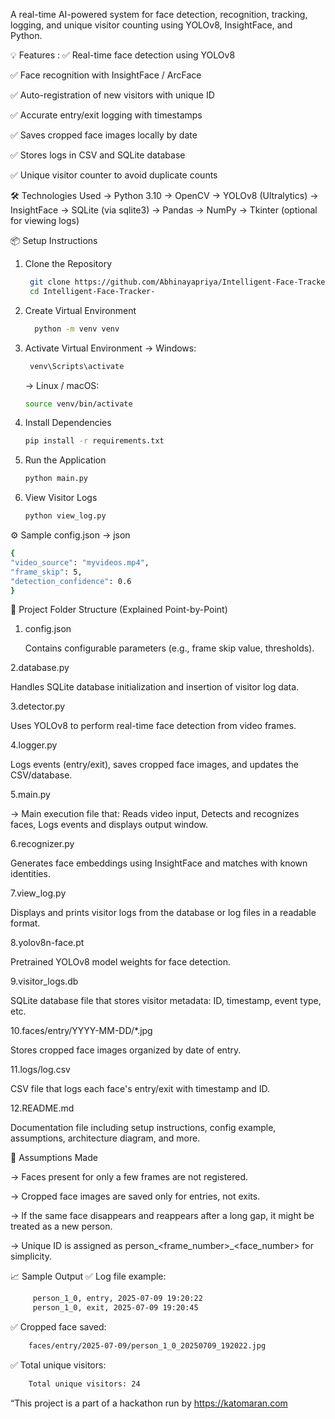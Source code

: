 A real-time AI-powered system for face detection, recognition, tracking, logging, and unique visitor counting using YOLOv8, InsightFace, and Python.

💡 Features : 
✅ Real-time face detection using YOLOv8

✅ Face recognition with InsightFace / ArcFace

✅ Auto-registration of new visitors with unique ID

✅ Accurate entry/exit logging with timestamps

✅ Saves cropped face images locally by date

✅ Stores logs in CSV and SQLite database

✅ Unique visitor counter to avoid duplicate counts

🛠️ Technologies Used
-> Python 3.10
-> OpenCV
-> YOLOv8 (Ultralytics)
-> InsightFace
-> SQLite (via sqlite3)
-> Pandas
-> NumPy
-> Tkinter (optional for viewing logs)


📦 Setup Instructions
1. Clone the Repository
    ```bash
     git clone https://github.com/Abhinayapriya/Intelligent-Face-Tracker-.git
     cd Intelligent-Face-Tracker-
    ```
   
2. Create Virtual Environment
   ```bash
     python -m venv venv
   ```
   
4. Activate Virtual Environment
   -> Windows:
   ```bash
    venv\Scripts\activate
   ```
   -> Linux / macOS:
   ```bash
   source venv/bin/activate
   ```
   
6. Install Dependencies
    ```bash
    pip install -r requirements.txt
    ```
   
8. Run the Application
    ```bash
   python main.py
   ```
    
10. View Visitor Logs
    ```bash
    python view_log.py
    ```

⚙️ Sample config.json 
  -> json
  ```bash
{
  "video_source": "myvideos.mp4",
  "frame_skip": 5,
  "detection_confidence": 0.6
}
```

📁 Project Folder Structure (Explained Point-by-Point)
1. config.json
   
   Contains configurable parameters (e.g., frame skip value, thresholds).
   
2.database.py

   Handles SQLite database initialization and insertion of visitor log data.
   
3.detector.py

   Uses YOLOv8 to perform real-time face detection from video frames.

4.logger.py

   Logs events (entry/exit), saves cropped face images, and updates the CSV/database.

5.main.py

   -> Main execution file that:
        Reads video input, 
        Detects and recognizes faces,
        Logs events and displays output window.

6.recognizer.py

   Generates face embeddings using InsightFace and matches with known identities.

7.view_log.py

   Displays and prints visitor logs from the database or log files in a readable format.

8.yolov8n-face.pt

   Pretrained YOLOv8 model weights for face detection.

9.visitor_logs.db

   SQLite database file that stores visitor metadata: ID, timestamp, event type, etc.

10.faces/entry/YYYY-MM-DD/*.jpg

   Stores cropped face images organized by date of entry.

11.logs/log.csv

   CSV file that logs each face's entry/exit with timestamp and ID.

12.README.md 

   Documentation file including setup instructions, config example, assumptions, architecture diagram, and more.


🧪 Assumptions Made

-> Faces present for only a few frames are not registered.

-> Cropped face images are saved only for entries, not exits.

-> If the same face disappears and reappears after a long gap, it might be treated as a new person.

-> Unique ID is assigned as person_<frame_number>_<face_number> for simplicity.

📈 Sample Output
✅ Log file example:
```bash 
     person_1_0, entry, 2025-07-09 19:20:22  
     person_1_0, exit, 2025-07-09 19:20:45
```
✅ Cropped face saved:
```bash
    faces/entry/2025-07-09/person_1_0_20250709_192022.jpg
```
✅ Total unique visitors:
```bash
    Total unique visitors: 24
```
“This project is a part of a hackathon run by https://katomaran.com
